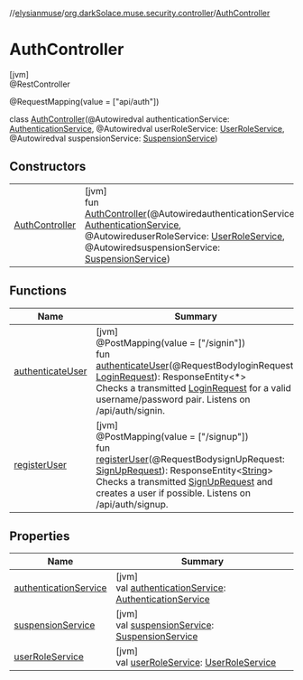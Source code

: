 //[elysianmuse](../../../index.md)/[org.darkSolace.muse.security.controller](../index.md)/[AuthController](index.md)

# AuthController

[jvm]\
@RestController

@RequestMapping(value = [&quot;api/auth&quot;])

class [AuthController](index.md)(@Autowiredval authenticationService: [AuthenticationService](../../org.darkSolace.muse.security.service/-authentication-service/index.md), @Autowiredval userRoleService: [UserRoleService](../../org.darkSolace.muse.user.service/-user-role-service/index.md), @Autowiredval suspensionService: [SuspensionService](../../org.darkSolace.muse.user.service/-suspension-service/index.md))

## Constructors

| | |
|---|---|
| [AuthController](-auth-controller.md) | [jvm]<br>fun [AuthController](-auth-controller.md)(@AutowiredauthenticationService: [AuthenticationService](../../org.darkSolace.muse.security.service/-authentication-service/index.md), @AutowireduserRoleService: [UserRoleService](../../org.darkSolace.muse.user.service/-user-role-service/index.md), @AutowiredsuspensionService: [SuspensionService](../../org.darkSolace.muse.user.service/-suspension-service/index.md)) |

## Functions

| Name | Summary |
|---|---|
| [authenticateUser](authenticate-user.md) | [jvm]<br>@PostMapping(value = [&quot;/signin&quot;])<br>fun [authenticateUser](authenticate-user.md)(@RequestBodyloginRequest: [LoginRequest](../../org.darkSolace.muse.security.model/-login-request/index.md)): ResponseEntity&lt;*&gt;<br>Checks a transmitted [LoginRequest](../../org.darkSolace.muse.security.model/-login-request/index.md) for a valid username/password pair. Listens on /api/auth/signin. |
| [registerUser](register-user.md) | [jvm]<br>@PostMapping(value = [&quot;/signup&quot;])<br>fun [registerUser](register-user.md)(@RequestBodysignUpRequest: [SignUpRequest](../../org.darkSolace.muse.security.model/-sign-up-request/index.md)): ResponseEntity&lt;[String](https://kotlinlang.org/api/latest/jvm/stdlib/kotlin/-string/index.html)&gt;<br>Checks a transmitted [SignUpRequest](../../org.darkSolace.muse.security.model/-sign-up-request/index.md) and creates a user if possible. Listens on /api/auth/signup. |

## Properties

| Name | Summary |
|---|---|
| [authenticationService](authentication-service.md) | [jvm]<br>val [authenticationService](authentication-service.md): [AuthenticationService](../../org.darkSolace.muse.security.service/-authentication-service/index.md) |
| [suspensionService](suspension-service.md) | [jvm]<br>val [suspensionService](suspension-service.md): [SuspensionService](../../org.darkSolace.muse.user.service/-suspension-service/index.md) |
| [userRoleService](user-role-service.md) | [jvm]<br>val [userRoleService](user-role-service.md): [UserRoleService](../../org.darkSolace.muse.user.service/-user-role-service/index.md) |
